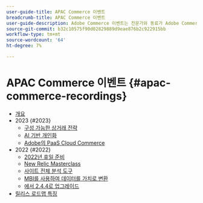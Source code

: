 ```yaml
---
user-guide-title: APAC Commerce 이벤트
breadcrumb-title: APAC Commerce 이벤트
user-guide-description: Adobe Commerce 이벤트는 전문가와 동료가 Adobe Commerce 사용 방법에 대한 생각과 아이디어를 공유한 비디오 라이브러리입니다.
source-git-commit: b32c10575f90d02829889d9eae876b2c922915bb
workflow-type: tm+mt
source-wordcount: '64'
ht-degree: 7%

---
```



# APAC Commerce 이벤트 {#apac-commerce-recordings}

+ [개요](overview.md)
+ 2023 {#2023}
   + [구성 가능한 상거래 전략](2023/composable-commerce.md)
   + [AI 기반 개인화](2023/ai-personalisation.md)
   + [Adobe의 PaaS Cloud Commerce](2023/adobes-paas-cloud-commerce.md)
+ 2022 {#2022}
   + [2022년 휴일 준비](2022/holiday.md)
   + [New Relic Masterclass](2022/new-relic.md)
   + [사이트 전체 분석 도구](2022/analysis-tool.md)
   + [MBI를 사용하여 데이터를 가치로 변환](2022/mbi.md)
   + [에서 2.4.4로 업그레이드](2022/upgrade.md)
+ [릴리스 로드맵 특징](release-highlights.md)

<!--+ Commerce Events {#commerce-events}
  + [Overview](commerce-events/overview.md)
  + 2022 {#2022}
    + [Top Tips and Tricks for Adobe Campaign Standard](customer-journeys/2022/tips-and-tricks.md)
    + [Develop and customize data models in Adobe [!DNL Campaign Classic]](customer-journeys/2022/data-models.md)

+ Data and insights {#commerce-release-updates}
  + [Overview](commerce-release-updates/overview.md)
  + 2022 {#2022}
    + [Innovations and trends](data-and-insights/2022/innovations.md)
    + [Sensei and Analysis Workspace](data-and-insights/2022/sensei.md)
    + [Personalize and automate with Adobe Target](data-and-insights/2022/personalize.md)
    + [Analytics and Target applications for Mobile and Apps](data-and-insights/2022/mobile-and-apps.md)
    + [Cross Device Analytics and Customer Journey Analytics](data-and-insights/2022/cross-device-analytics.md) -->